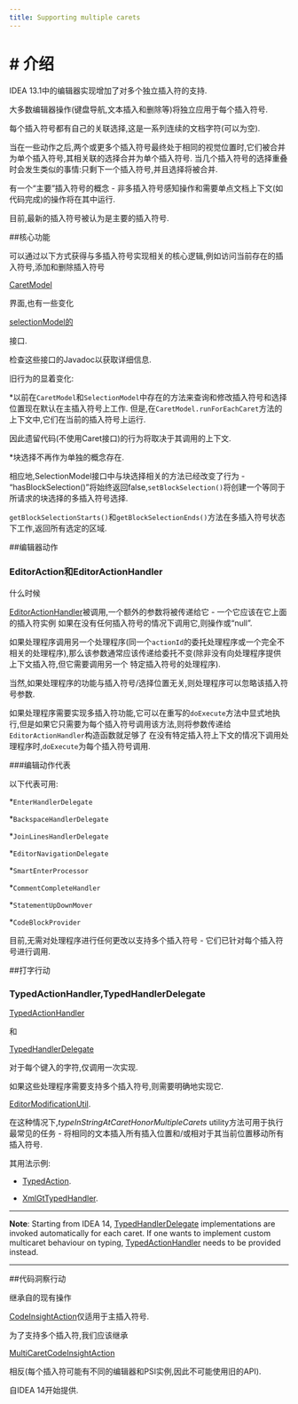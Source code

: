 ```yaml
---
title: Supporting multiple carets
---
```


# #  介绍


IDEA 13.1中的编辑器实现增加了对多个独立插入符的支持.

大多数编辑器操作(键盘导航,文本插入和删除等)将独立应用于每个插入符号.

每个插入符号都有自己的关联选择,这是一系列连续的文档字符(可以为空).

当在一些动作之后,两个或更多个插入符号最终处于相同的视觉位置时,它们被合并为单个插入符号,其相关联的选择合并为单个插入符号.
当几个插入符号的选择重叠时会发生类似的事情:只剩下一个插入符号,并且选择将被合并.

有一个“主要”插入符号的概念 - 非多插入符号感知操作和需要单点文档上下文(如代码完成)的操作将在其中运行.

目前,最新的插入符号被认为是主要的插入符号.


##核心功能


可以通过以下方式获得与多插入符号实现相关的核心逻辑,例如访问当前存在的插入符号,添加和删除插入符号

[CaretModel](upsource:///platform/editor-ui-api/src/com/intellij/openapi/editor/CaretModel.java)

界面,也有一些变化

[selectionModel的](upsource:///platform/editor-ui-api/src/com/intellij/openapi/editor/SelectionModel.java)

接口.

检查这些接口的Javadoc以获取详细信息.


旧行为的显着变化:


*以前在`CaretModel`和`SelectionModel`中存在的方法来查询和修改插入符号和选择位置现在默认在主插入符号上工作.
但是,在`CaretModel.runForEachCaret`方法的上下文中,它们在当前的插入符号上运行.

因此遗留代码(不使用Caret接口)的行为将取决于其调用的上下文.


*块选择不再作为单独的概念存在.

相应地,SelectionModel接口中与块选择相关的方法已经改变了行为 - “hasBlockSelection()”将始终返回false,`setBlockSelection()`将创建一个等同于所请求的块选择的多插入符号选择.

`getBlockSelectionStarts()`和`getBlockSelectionEnds()`方法在多插入符号状态下工作,返回所有选定的区域.


##编辑器动作


### EditorAction和EditorActionHandler


什么时候

[EditorActionHandler](upsource:///platform/platform-api/src/com/intellij/openapi/editor/actionSystem/EditorActionHandler.java)被调用,一个额外的参数将被传递给它 - 一个它应该在它上面的插入符实例
如果在没有任何插入符号的情况下调用它,则操作或“null”.

如果处理程序调用另一个处理程序(同一个`actionId`的委托处理程序或一个完全不相关的处理程序),那么该参数通常应该传递给委托不变(除非没有向处理程序提供上下文插入符,但它需要调用另一个
特定插入符号的处理程序).

当然,如果处理程序的功能与插入符号/选择位置无关,则处理程序可以忽略该插入符号参数.


如果处理程序需要实现多插入符功能,它可以在重写的`doExecute`方法中显式地执行,但是如果它只需要为每个插入符号调用该方法,则将参数传递给`EditorActionHandler`构造函数就足够了
在没有特定插入符上下文的情况下调用处理程序时,`doExecute`为每个插入符号调用.


###编辑动作代表


以下代表可用:


*`EnterHandlerDelegate`

*`BackspaceHandlerDelegate`

*`JoinLinesHandlerDelegate`

*`EditorNavigationDelegate`

*`SmartEnterProcessor`

*`CommentCompleteHandler`

*`StatementUpDownMover`

*`CodeBlockProvider`


目前,无需对处理程序进行任何更改以支持多个插入符号 - 它们已针对每个插入符号进行调用.


##打字行动


### TypedActionHandler,TypedHandlerDelegate


[TypedActionHandler](upsource:///platform/platform-api/src/com/intellij/openapi/editor/actionSystem/TypedActionHandler.java)

和

[TypedHandlerDelegate](upsource:///platform/lang-api/src/com/intellij/codeInsight/editorActions/TypedHandlerDelegate.java)

对于每个键入的字符,仅调用一次实现.

如果这些处理程序需要支持多个插入符号,则需要明确地实现它.


[EditorModificationUtil](upsource:///platform/platform-api/src/com/intellij/openapi/editor/EditorModificationUtil.java).

在这种情况下,_typeInStringAtCaretHonorMultipleCarets_ utility方法可用于执行最常见的任务 - 将相同的文本插入所有插入位置和/或相对于其当前位置移动所有插入符号.

其用法示例:


* [TypedAction](upsource:///platform/platform-api/src/com/intellij/openapi/editor/actionSystem/TypedAction.java).


* [XmlGtTypedHandler](upsource:///xml/impl/src/com/intellij/codeInsight/editorActions/XmlGtTypedHandler.java).


-----------
**Note**:
Starting from IDEA 14,
[TypedHandlerDelegate](upsource:///platform/lang-api/src/com/intellij/codeInsight/editorActions/TypedHandlerDelegate.java)
implementations are invoked automatically for each caret. If one wants to implement custom multicaret behaviour on typing,
[TypedActionHandler](upsource:///platform/platform-api/src/com/intellij/openapi/editor/actionSystem/TypedActionHandler.java)
needs to be provided instead.

-----------

##代码洞察行动


继承自的现有操作

[CodeInsightAction](upsource:///platform/lang-api/src/com/intellij/codeInsight/actions/CodeInsightAction.java)仅适用于主插入符号.

为了支持多个插入符,我们应该继承

[MultiCaretCodeInsightAction](upsource:///platform/lang-impl/src/com/intellij/codeInsight/actions/MultiCaretCodeInsightAction.java)

相反(每个插入符可能有不同的编辑器和PSI实例,因此不可能使用旧的API).

自IDEA 14开始提供.


